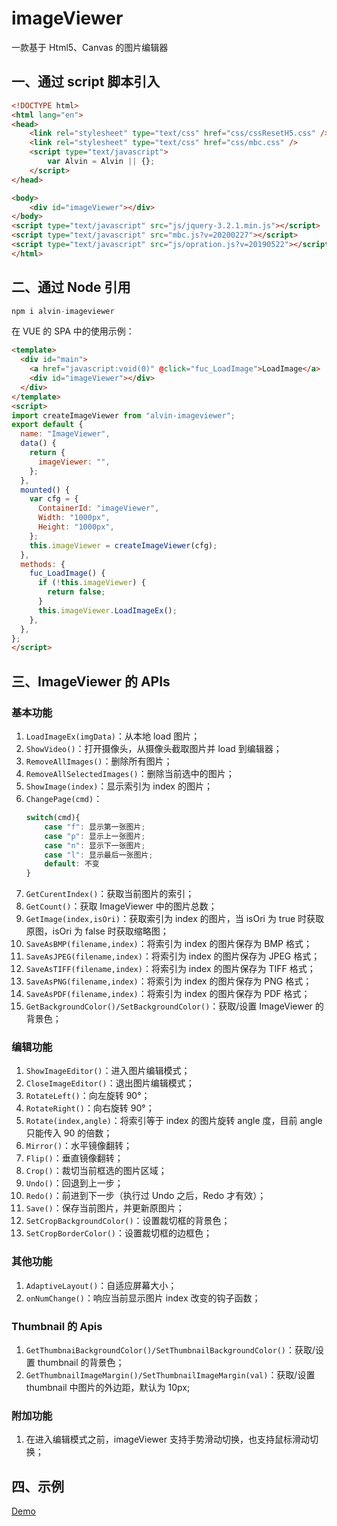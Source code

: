 # imageViewer
一款基于 Html5、Canvas 的图片编辑器

## 一、通过 script 脚本引入

```html
<!DOCTYPE html>
<html lang="en">
<head>
    <link rel="stylesheet" type="text/css" href="css/cssResetH5.css" />
    <link rel="stylesheet" type="text/css" href="css/mbc.css" />
    <script type="text/javascript">
        var Alvin = Alvin || {};
    </script>
</head>

<body>
    <div id="imageViewer"></div>
</body>
<script type="text/javascript" src="js/jquery-3.2.1.min.js"></script>
<script type="text/javascript" src="mbc.js?v=20200227"></script>
<script type="text/javascript" src="js/opration.js?v=20190522"></script>
</html>
```

## 二、通过 Node 引用

```js
npm i alvin-imageviewer
```

在 VUE 的 SPA 中的使用示例：
```html
<template>
  <div id="main">
    <a href="javascript:void(0)" @click="fuc_LoadImage">LoadImage</a>
    <div id="imageViewer"></div>
  </div>
</template>
<script>
import createImageViewer from "alvin-imageviewer";
export default {
  name: "ImageViewer",
  data() {
    return {
      imageViewer: "",
    };
  },
  mounted() {
    var cfg = {
      ContainerId: "imageViewer",
      Width: "1000px",
      Height: "1000px",
    };
    this.imageViewer = createImageViewer(cfg);
  },
  methods: {
    fuc_LoadImage() {
      if (!this.imageViewer) {
        return false;
      }
      this.imageViewer.LoadImageEx();
    },
  },
};
</script>
```

## 三、ImageViewer 的 APIs

### 基本功能
1. `LoadImageEx(imgData)`：从本地 load 图片；
2. `ShowVideo()`：打开摄像头，从摄像头截取图片并 load 到编辑器；
3. `RemoveAllImages()`：删除所有图片；
4. `RemoveAllSelectedImages()`：删除当前选中的图片；
5. `ShowImage(index)`：显示索引为 index 的图片；
6. `ChangePage(cmd)`：
    ```js
    switch(cmd){
        case "f": 显示第一张图片;
        case "p": 显示上一张图片;
        case "n": 显示下一张图片;
        case "l": 显示最后一张图片;
        default: 不变
    }
    ```
7. `GetCurentIndex()`：获取当前图片的索引；
8. `GetCount()`：获取 ImageViewer 中的图片总数；
9. `GetImage(index,isOri)`：获取索引为 index 的图片，当 isOri 为 true 时获取原图，isOri 为 false 时获取缩略图；
10. `SaveAsBMP(filename,index)`：将索引为 index 的图片保存为 BMP 格式；
11. `SaveAsJPEG(filename,index)`：将索引为 index 的图片保存为 JPEG 格式；
12. `SaveAsTIFF(filename,index)`：将索引为 index 的图片保存为 TIFF 格式；
13. `SaveAsPNG(filename,index)`：将索引为 index 的图片保存为 PNG 格式；
14. `SaveAsPDF(filename,index)`：将索引为 index 的图片保存为 PDF 格式；
15. `GetBackgroundColor()/SetBackgroundColor()`：获取/设置 ImageViewer 的背景色；

### 编辑功能
1. `ShowImageEditor()`：进入图片编辑模式；
2. `CloseImageEditor()`：退出图片编辑模式；
3. `RotateLeft()`：向左旋转 90°；
4. `RotateRight()`：向右旋转 90°；
5. `Rotate(index,angle)`：将索引等于 index 的图片旋转 angle 度，目前 angle 只能传入 90 的倍数；
6. `Mirror()`：水平镜像翻转；
7. `Flip()`：垂直镜像翻转；
8. `Crop()`：裁切当前框选的图片区域；
9. `Undo()`：回退到上一步；
10. `Redo()`：前进到下一步（执行过 Undo 之后，Redo 才有效）；
11. `Save()`：保存当前图片，并更新原图片；
12. `SetCropBackgroundColor()`：设置裁切框的背景色；
13. `SetCropBorderColor()`：设置裁切框的边框色；

### 其他功能
1. `AdaptiveLayout()`：自适应屏幕大小；
2. `onNumChange()`：响应当前显示图片 index 改变的钩子函数；

### Thumbnail 的 Apis
1. `GetThumbnaiBackgroundColor()/SetThumbnailBackgroundColor()`：获取/设置 thumbnail 的背景色；
2. `GetThumbnailImageMargin()/SetThumbnailImageMargin(val)`：获取/设置 thumbnail 中图片的外边距，默认为 10px;

### 附加功能
1. 在进入编辑模式之前，imageViewer 支持手势滑动切换，也支持鼠标滑动切换；

## 四、示例
[Demo](https://alvinyw.github.io/Blog/ImageViewer/index.html)
